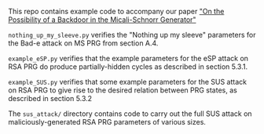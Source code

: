 This repo contains example code to accompany our paper ["On the Possibility of a Backdoor in the Micali-Schnorr Generator"](https://ia.cr/2023/440)

`nothing_up_my_sleeve.py` verifies the "Nothing up my sleeve" parameters for the Bad-e attack on MS PRG from section A.4.

`example_eSP.py` verifies that the example parameters for the eSP attack on RSA PRG do produce partially-hidden cycles as described in section 5.3.1.

`example_SUS.py` verifies that some example parameters for the SUS attack on RSA PRG to give rise to the desired relation between PRG states, as described in section 5.3.2

The `sus_attack/` directory contains code to carry out the full SUS attack on maliciously-generated RSA PRG parameters of various sizes.
